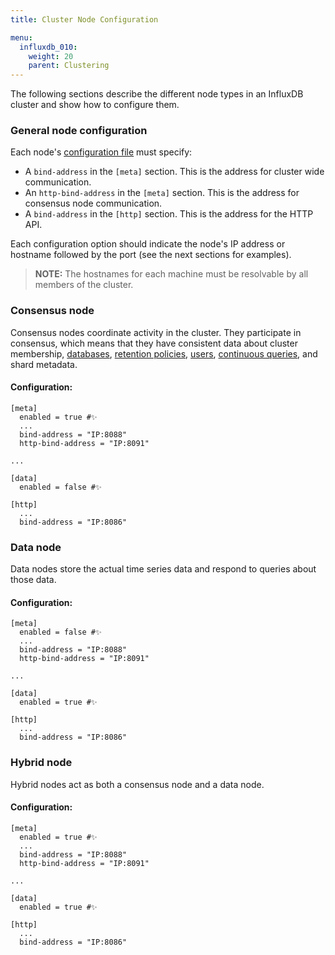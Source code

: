 ```yaml
---
title: Cluster Node Configuration

menu:
  influxdb_010:
    weight: 20
    parent: Clustering
---
```


The following sections describe the different node types in an InfluxDB cluster and show how to configure them.

### General node configuration

Each node's [configuration file](/influxdb/v0.10/administration/config/) must specify:

* A `bind-address` in the `[meta]` section.
This is the address for cluster wide communication.
* An `http-bind-address` in the `[meta]` section.
This is the address for consensus node communication.
* A `bind-address` in the `[http]` section.
This is the address for the HTTP API.

Each configuration option should indicate the node's IP address or hostname followed by the port (see the next sections for examples).

> **NOTE:** The hostnames for each machine must be resolvable by all members of the cluster.

### Consensus node

Consensus nodes coordinate activity in the cluster. They participate in consensus, which means that they have consistent data about cluster membership, [databases](/influxdb/v0.10/concepts/glossary/#database), [retention policies](/influxdb/v0.10/concepts/glossary/#retention-policy-rp), [users](/influxdb/v0.10/concepts/glossary/#user), [continuous queries](/influxdb/v0.10/concepts/glossary/#continuous-query-cq), and shard metadata.

#### Configuration:
```
[meta]
  enabled = true #✨
  ...
  bind-address = "IP:8088"
  http-bind-address = "IP:8091"

...

[data]
  enabled = false #✨

[http]
  ...
  bind-address = "IP:8086"
```

### Data node

Data nodes store the actual time series data and respond to queries about those data.

#### Configuration:
```
[meta]
  enabled = false #✨
  ...
  bind-address = "IP:8088"
  http-bind-address = "IP:8091"

...

[data]
  enabled = true #✨

[http]
  ...
  bind-address = "IP:8086"
```

### Hybrid node

Hybrid nodes act as both a consensus node and a data node.

#### Configuration:
```
[meta]
  enabled = true #✨
  ...
  bind-address = "IP:8088"
  http-bind-address = "IP:8091"

...

[data]
  enabled = true #✨

[http]
  ...
  bind-address = "IP:8086"
```
